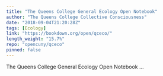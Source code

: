 ```yaml
---
title: "The Queens College General Ecology Open Notebook"
author: "The Queens College Collective Consciousness"
date: "2018-09-04T21:20:28Z"
tags: [Ecology]
link: "https://bookdown.org/open/qceco/"
length_weight: "15.7%"
repo: "opencuny/qceco"
pinned: false
---
```


The Queens College General Ecology Open Notebook ...
